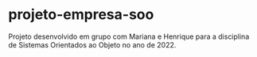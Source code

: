 # projeto-empresa-soo
Projeto desenvolvido em grupo com Mariana e Henrique para a disciplina de Sistemas Orientados ao Objeto no ano de 2022. 
